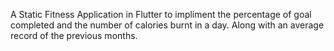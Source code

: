  A Static Fitness Application in Flutter to impliment the percentage of goal completed and the number of calories burnt in a day. Along with an average record of the previous months.
